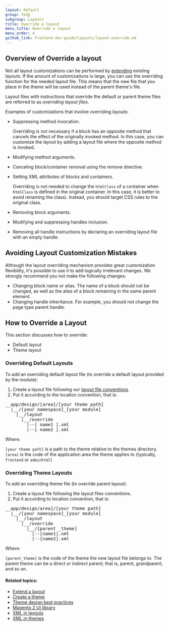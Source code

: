 ```yaml
---
layout: default
group: fedg
subgroup: Layouts
title: Override a layout
menu_title: Override a layout
menu_order: 4
github_link: frontend-dev-guide/layouts/layout-override.md
---
```


<h2 id="fedg_layout_override_overview">Overview of Override a layout</h2>

Not all layout customizations can be performed by <a href="{{ site.gdeurl }}frontend-dev-guide/layouts/layout-extend.html">extending</a> existing layouts. If the amount of customizations is large, you can use the overriding function for the needed layout file. This means that the new file that you place in the theme will be used instead of the parent theme's file.

Layout files with instructions that override the default or parent theme files are referred to as *overriding layout files*.

Examples of customizations that involve overriding layouts:

*	Suppressing method invocation.

	<div class="bs-callout bs-callout-info" id="info">
		<p>Overriding is not necessary if a block has an opposite method that cancels the effect of the originally invoked method. In this case, you can customize the layout by adding a layout file where the opposite method is invoked.</p>
	</div>

*	Modifying method arguments.
*	Canceling block/container removal using the remove directive.
*	Setting XML attributes of blocks and containers.

	<div class="bs-callout bs-callout-info" id="info">
		<p>Overriding is not needed to change the <code>htmlClass</code> of a container when <code>htmlClass</code> is defined in the original container. In this case, it is better to avoid renaming the class). Instead, you should target CSS rules to the original class.</p>
	</div>

*	Removing block arguments.
*	Modifying and suppressing handles inclusion.
*	Removing all handle instructions by declaring an overriding layout file with an empty handle.

<h2 id="layout_override_bad">Avoiding Layout Customization Mistakes</h2>

Although the layout overriding mechanism provides great customization flexibility, it's possible to use it to add logically irrelevant changes. We strongly recommend you not make the following changes:

*	Changing block name or alias. The name of a block should not be changed, as well as the alias of a block remaining in the same parent element.
*	Changing handle inheritance. For example, you should not change the page type parent handle.


<h2 id="fedg_layout_override_howto">How to Override a Layout</h2>

This section discusses how to override:

*	Default layout
*	Theme layout

<h3 id="fedg_layout_override_default">Overriding Default Layouts</h3>

To add an overriding default layout file (to override a default layout provided by the module):

1.	Create a layout file following our <a href="{{ site.gdeurl }}frontend-dev-guide/layouts/theme-overview.html#layout_conventions">layout file conventions</a>.
2.	Put it according to the location convention, that is:

<pre>__app/design/[area]/[your theme path]
  |__/[your namespace]_[your module]
    |__/layout
      |__/override
        |--[ name1 ].xml
        |--[ name2 ].xml</pre>

Where:

`[your theme path]` is a path to the theme relative to the themes directory.
`[area]` is the code of the application area the theme applies to (typically, `frontend` or `adminhtml`)

<h3 id="fedg_layout_override_theme">Overriding Theme Layouts</h3>

To add an overriding theme file (to override parent layout):

1.	Create a layout file following the layout files conventions.
2.	Put it according to location convention, that is:

<pre>__app/design/area]/[your theme path]
  |__/[your namespace]_[your module]
    |__/layout
      |__/override
        |__/[parent _theme]
          |--[name1].xml
          |--[name2].xml</pre>

Where:

`[parent_theme]` is the code of the theme the new layout file belongs to. The parent theme can be a direct or indirect parent; that is, parent, grandparent, and so on.

#### Related topics:

*	<a href="{{ site.gdeurl }}frontend-dev-guide/layouts/layout-extend.html">Extend a layout</a>
*	<a href="{{ site.gdeurl }}frontend-dev-guide/themes/theme-create.html">Create a theme</a>
*	<a href="{{ site.gdeurl }}frontend-dev-guide/responsive-web-design/theme-best-practices.html">Theme design best practices</a>
*	<a href="{{ site.gdeurl }}frontend-dev-guide/css-topics/theme-ui-lib.html">Magento 2 UI library</a>
*	<a href="{{ site.gdeurl }}frontend-dev-guide/layouts/layout-xml.html">XML in layouts</a>
*	<a href="{{ site.gdeurl }}frontend-dev-guide/layouts/layout-xml.html">XML in themes</a>